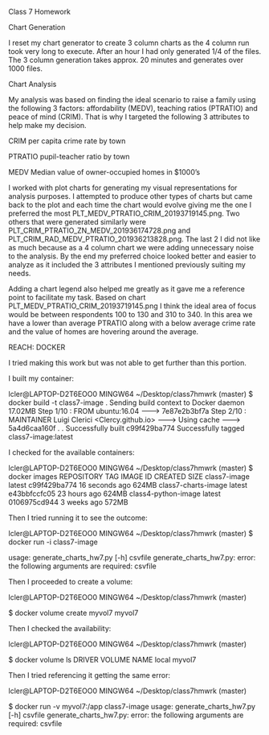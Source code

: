 Class 7 Homework

Chart Generation

I reset my chart generator to create 3 column charts as the 4 column run took very long to execute.  After an hour I had only generated 1/4 of the files.  The 3 column generation takes approx. 20 minutes and generates over 1000 files.


Chart Analysis

My analysis was based on finding the ideal scenario to raise a family using the following 3 factors: affordability (MEDV), teaching ratios (PTRATIO) and peace of mind (CRIM).  That is why I targeted the following 3 attributes to help make my decision.


CRIM per capita crime rate by town

PTRATIO pupil-teacher ratio by town

MEDV Median value of owner-occupied homes in $1000’s


I worked with plot charts for generating my visual representations for analysis purposes.  I attempted to produce other types of charts but came back to the plot and each time the chart would evolve giving me the one I preferred the most PLT_MEDV_PTRATIO_CRIM_20193719145.png.  Two others that were generated similarly were PLT_CRIM_PTRATIO_ZN_MEDV_201936174728.png and PLT_CRIM_RAD_MEDV_PTRATIO_201936213828.png.  The last 2 I did not like as much because as a 4 column chart we were adding unnecessary noise to the analysis.  By the end my preferred choice looked better and easier to analyze as it included the 3 attributes I mentioned previously suiting my needs.


Adding a chart legend also helped me greatly as it gave me a reference point to facilitate my task.  Based on chart PLT_MEDV_PTRATIO_CRIM_20193719145.png I think the ideal area of focus would be between respondents 100 to 130 and 310 to 340.  In this area we have a lower than average PTRATIO along with a below average crime rate and the value of homes are hovering around the average.




REACH: DOCKER

I tried making this work but was not able to get further than this portion.

I built my container:

lcler@LAPTOP-D2T6EOO0 MINGW64 ~/Desktop/class7hmwrk (master)
$ docker build -t class7-image .
Sending build context to Docker daemon  17.02MB
Step 1/10 : FROM ubuntu:16.04
 ---> 7e87e2b3bf7a
Step 2/10 : MAINTAINER Luigi Clerici <Clercy.github.io>
 ---> Using cache
 ---> 5a4d6caa160f
 .
 .
Successfully built c99f429ba774
Successfully tagged class7-image:latest

I checked for the available containers:

lcler@LAPTOP-D2T6EOO0 MINGW64 ~/Desktop/class7hmwrk (master)
$ docker images
REPOSITORY            TAG                 IMAGE ID            CREATED             SIZE
class7-image          latest              c99f429ba774        16 seconds ago      624MB
class7-charts-image   latest              e43bbfccfc05        23 hours ago        624MB
class4-python-image   latest              0106975cd944        3 weeks ago         572MB


Then I tried running it to see the outcome:

lcler@LAPTOP-D2T6EOO0 MINGW64 ~/Desktop/class7hmwrk (master)
$ docker run -i class7-image

usage: generate_charts_hw7.py [-h] csvfile
generate_charts_hw7.py: error: the following arguments are required: csvfile


Then I proceeded to create a volume:

lcler@LAPTOP-D2T6EOO0 MINGW64 ~/Desktop/class7hmwrk (master)

$ docker volume create myvol7
myvol7

Then I checked the availability:

lcler@LAPTOP-D2T6EOO0 MINGW64 ~/Desktop/class7hmwrk (master)

$ docker volume ls
DRIVER              VOLUME NAME
local               myvol7

Then I tried referencing it getting the same error:

lcler@LAPTOP-D2T6EOO0 MINGW64 ~/Desktop/class7hmwrk (master)

$ docker run -v myvol7:/app class7-image
usage: generate_charts_hw7.py [-h] csvfile
generate_charts_hw7.py: error: the following arguments are required: csvfile
